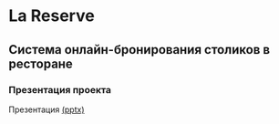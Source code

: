 # La Reserve

## Система онлайн-бронирования столиков в ресторане


### Презентация проекта
Презентация [(pptx)](presentation/LA_RESERVE.pptx)
